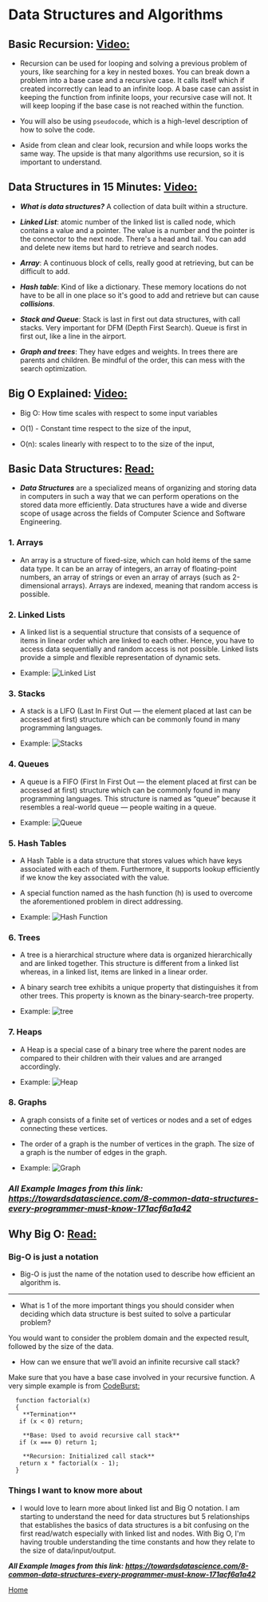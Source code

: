# Data Structures and Algorithms

## Basic Recursion: [Video:](https://www.youtube.com/watch?v=vPEJSJMg4jY)

- Recursion can be used for looping and solving a previous problem of yours, like searching for a key in nested boxes. You can break down a problem into a base case and a recursive case. It calls itself which if created incorrectly can lead to an infinite loop. A base case can assist in keeping the function from infinite loops, your recursive case will not. It will keep looping if the base case is not reached within the function.

- You will also be using `pseudocode`, which is a high-level description of how to solve the code.

- Aside from clean and clear look, recursion and while loops works the same way. The upside is that many algorithms use recursion, so it is important to understand.

## Data Structures in 15 Minutes: [Video:](https://www.youtube.com/watch?v=sVxBVvlnJsM)

- ***What is data structures?*** A collection of data built within a structure.

- ***Linked List***: atomic number of the linked list is called node, which contains a value and a pointer. The value is a number and the pointer is the connector to the next node. There's a head and tail. You can add and delete new items but hard to retrieve and search nodes.

- ***Array***: A continuous block of cells, really good at retrieving, but can be difficult to add.

- ***Hash table***: Kind of like a dictionary. These memory locations do not have to be all in one place so it's good to add and retrieve but can cause ***collisions***.

- ***Stack and Queue***: Stack is last in first out data structures, with call stacks. Very important for DFM (Depth First Search). Queue is first in first out, like a line in the airport.

- ***Graph and trees***: They have edges and weights. In trees there are parents and children. Be mindful of the order, this can mess with the search optimization.

## Big O Explained: [Video:](https://www.youtube.com/watch?v=v4cd1O4zkGw)

- Big O: How time scales with respect to some input variables

- O(1) - Constant time respect to the size of the input,

- O(n): scales linearly with respect to to the size of the input,

## Basic Data Structures: [Read:](https://towardsdatascience.com/8-common-data-structures-every-programmer-must-know-171acf6a1a42)

- ***Data Structures*** are a specialized means of organizing and storing data in computers in such a way that we can perform operations on the stored data more efficiently. Data structures have a wide and diverse scope of usage across the fields of Computer Science and Software Engineering.

### 1. Arrays

- An array is a structure of fixed-size, which can hold items of the same data type. It can be an array of integers, an array of floating-point numbers, an array of strings or even an array of arrays (such as 2-dimensional arrays). Arrays are indexed, meaning that random access is possible.

### 2. Linked Lists

- A linked list is a sequential structure that consists of a sequence of items in linear order which are linked to each other. Hence, you have to access data sequentially and random access is not possible. Linked lists provide a simple and flexible representation of dynamic sets.

- Example:  ![Linked List](Images/Example%20of%20Linked%20Lists.png)

### 3. Stacks

- A stack is a LIFO (Last In First Out — the element placed at last can be accessed at first) structure which can be commonly found in many programming languages.

- Example: ![Stacks](Images/Example%20of%20Stacks.png)

### 4. Queues

- A queue is a FIFO (First In First Out — the element placed at first can be accessed at first) structure which can be commonly found in many programming languages. This structure is named as “queue” because it resembles a real-world queue — people waiting in a queue.

- Example: ![Queue](Images/Example%20of%20Queue.png)

### 5. Hash Tables

- A Hash Table is a data structure that stores values which have keys associated with each of them. Furthermore, it supports lookup efficiently if we know the key associated with the value.

- A special function named as the hash function (h) is used to overcome the aforementioned problem in direct addressing.

- Example: ![Hash Function](Images/Example%20of%20Hash%20Function.png)

### 6. Trees

- A tree is a hierarchical structure where data is organized hierarchically and are linked together. This structure is different from a linked list whereas, in a linked list, items are linked in a linear order.

- A binary search tree exhibits a unique property that distinguishes it from other trees. This property is known as the binary-search-tree property.

- Example: ![tree](Images/Example%20of%20Tree.png)

### 7. Heaps

- A Heap is a special case of a binary tree where the parent nodes are compared to their children with their values and are arranged accordingly.

- Example: ![Heap](Images/Example%20of%20Heap.png)

### 8. Graphs

- A graph consists of a finite set of vertices or nodes and a set of edges connecting these vertices.

- The order of a graph is the number of vertices in the graph. The size of a graph is the number of edges in the graph.

- Example: ![Graph](Images/Example%20of%20Graph.png)

### ***All Example Images from this link: https://towardsdatascience.com/8-common-data-structures-every-programmer-must-know-171acf6a1a42***

## Why Big O: [Read:](https://triplebyte.com/blog/why-you-should-learn-big-o-and-stop-hacking-your-way-through-algorithms)

### Big-O is just a notation

- Big-O is just the name of the notation used to describe how efficient an algorithm is.

___________________________________________________________________________________________________

- What is 1 of the more important things you should consider when deciding which data structure is best suited to solve a particular problem?

 You would want to consider the problem domain and the expected result, followed by the size of the data.

- How can we ensure that we’ll avoid an infinite recursive call stack?

Make sure that you have a base case involved in your recursive function. A very simple example is from [CodeBurst:](https://codeburst.io/learn-and-understand-recursion-in-javascript-b588218e87ea#:~:text=Base%20cases%20are%20usually%20within,1%3B%20is%20our%20base%20case.)

      function factorial(x)
      {
        **Termination**
       if (x < 0) return;

        **Base: Used to avoid recursive call stack**
       if (x === 0) return 1;

        **Recursion: Initialized call stack**
       return x * factorial(x - 1);
      }

### Things I want to know more about

- I would love to learn more about linked list and Big O notation. I am starting to understand the need for data structures but 5 relationships that establishes the basics of data structures is a bit confusing on the first read/watch especially with linked list and nodes. With Big O, I'm having trouble understanding the time constants and how they relate to the size of data/input/output.

***All Example Images from this link: https://towardsdatascience.com/8-common-data-structures-every-programmer-must-know-171acf6a1a42***

[Home](https://keelen-fisher.github.io/new-repository/)

